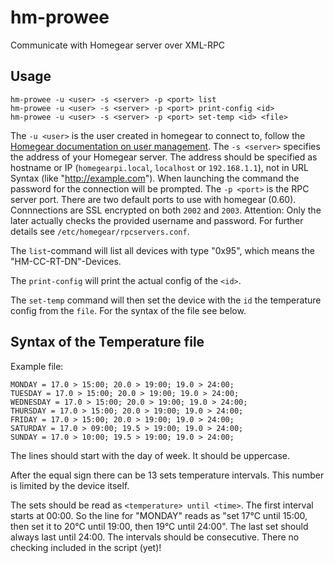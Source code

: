 # hm-prowee
Communicate with Homegear server over XML-RPC

## Usage

    hm-prowee -u <user> -s <server> -p <port> list
    hm-prowee -u <user> -s <server> -p <port> print-config <id>
    hm-prowee -u <user> -s <server> -p <port> set-temp <id> <file>

The `-u <user>` is the user created in homegear to connect to, follow the [Homegear documentation on user management](https://www.homegear.eu/index.php/Create_or_Delete_Users_Using_Homegear%27s_Command_Line_Interface).
The `-s <server>` specifies the address of your Homegear server. The address should be specified as hostname or IP (`homegearpi.local`, `localhost` or `192.168.1.1`), not in URL Syntax (like "http://example.com").
When launching the command the password for the connection will be prompted.
The `-p <port>` is the RPC server port. There are two default ports to use with homegear (0.60). Connnections are SSL encrypted on both `2002` and `2003`. Attention: Only the later actually checks the provided username and password. For further details see `/etc/homegear/rpcservers.conf`.

The `list`-command will list all devices with type "0x95", which means the "HM-CC-RT-DN"-Devices.

The `print-config` will print the actual config of the `<id>`.

The `set-temp` command will then set the device with the `id` the temperature config from the `file`. For the syntax of the file see below.

## Syntax of the Temperature file

Example file:

    MONDAY = 17.0 > 15:00; 20.0 > 19:00; 19.0 > 24:00;
    TUESDAY = 17.0 > 15:00; 20.0 > 19:00; 19.0 > 24:00;
    WEDNESDAY = 17.0 > 15:00; 20.0 > 19:00; 19.0 > 24:00;
    THURSDAY = 17.0 > 15:00; 20.0 > 19:00; 19.0 > 24:00;
    FRIDAY = 17.0 > 15:00; 20.0 > 19:00; 19.0 > 24:00;
    SATURDAY = 17.0 > 09:00; 19.5 > 19:00; 19.0 > 24:00;
    SUNDAY = 17.0 > 10:00; 19.5 > 19:00; 19.0 > 24:00;

The lines should start with the day of week. It should be uppercase.

After the equal sign there can be 13 sets temperature intervals. This number is limited by the device itself.

The sets should be read as `<temperature> until <time>`. The first interval starts at 00:00. So the line for "MONDAY" reads as "set 17°C until 15:00, then set it to 20°C until 19:00, then 19°C until 24:00". The last set should always last until 24:00. The intervals should be consecutive.
There no checking included in the script (yet)!
